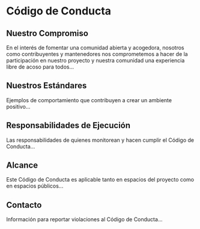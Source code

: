 # Código de Conducta

## Nuestro Compromiso
En el interés de fomentar una comunidad abierta y acogedora, nosotros como contribuyentes y mantenedores nos comprometemos a hacer de la participación en nuestro proyecto y nuestra comunidad una experiencia libre de acoso para todos...

## Nuestros Estándares
Ejemplos de comportamiento que contribuyen a crear un ambiente positivo...

## Responsabilidades de Ejecución
Las responsabilidades de quienes monitorean y hacen cumplir el Código de Conducta...

## Alcance
Este Código de Conducta es aplicable tanto en espacios del proyecto como en espacios públicos...

## Contacto
Información para reportar violaciones al Código de Conducta...
